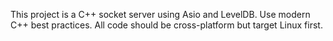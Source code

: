 <!-- Use this file to provide workspace-specific custom instructions to Copilot. For more details, visit https://code.visualstudio.com/docs/copilot/copilot-customization#_use-a-githubcopilotinstructionsmd-file -->

This project is a C++ socket server using Asio and LevelDB. Use modern C++ best practices. All code should be cross-platform but target Linux first.
